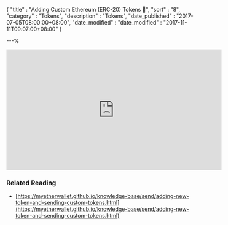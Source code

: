 {
"title"       : "Adding Custom Ethereum (ERC-20) Tokens 🎥",
"sort"        : "8",
"category"    : "Tokens",
"description" : "Tokens",
"date_published" : "2017-07-05T08:00:00+08:00",
"date_modified"  : "date_modified"  : "2017-11-11T09:07:00+08:00"
}

---%


<div class="video__wrapper">
<iframe width="560" height="315" src="https://www.youtube.com/embed/2zHcAdvnk98" frameborder="0" allowfullscreen></iframe>
</div>

### Related Reading
- [https://myetherwallet.github.io/knowledge-base/send/adding-new-token-and-sending-custom-tokens.html](https://myetherwallet.github.io/knowledge-base/send/adding-new-token-and-sending-custom-tokens.html)

